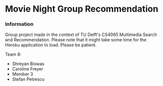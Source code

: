 # Movie Night Group Recommendation


### Information
Group project made in the context of TU Delft's CS4065 Multimedia Search and Recommendation.
Please note that it might take some time for the Heroku application to load. Please be patient. 

Team 8:
- Shreyan Biswas
- Caroline Freyer
- Member 3
- Stefan Petrescu
